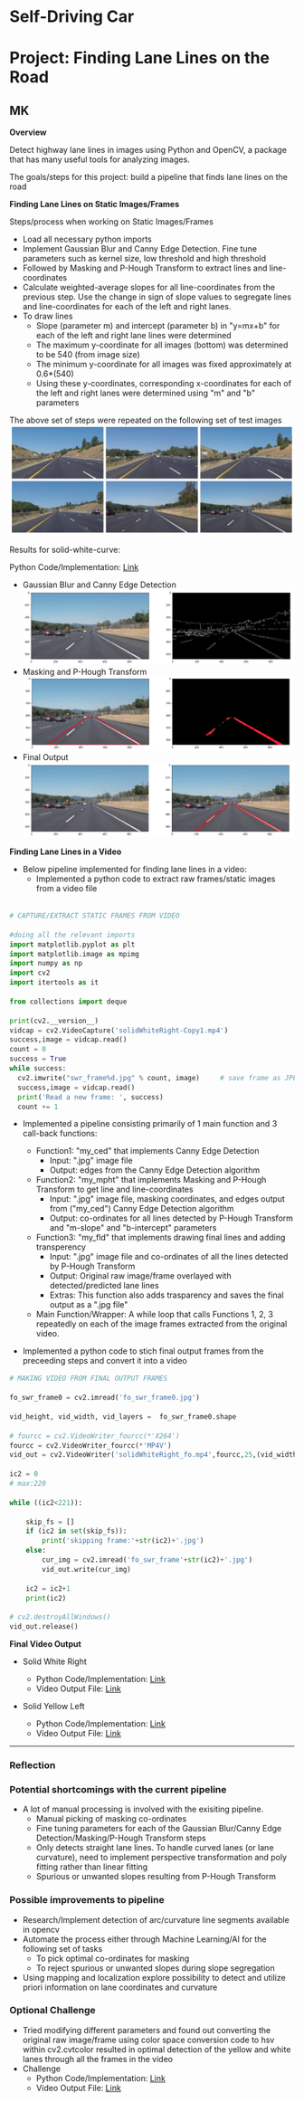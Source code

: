# **Self-Driving Car**
# **Project: Finding Lane Lines on the Road**

## MK

**Overview**

Detect highway lane lines in images using Python and OpenCV, a package that has many useful tools for analyzing images.

The goals/steps for this project: build a pipeline that finds lane lines on the road

**Finding Lane Lines on Static Images/Frames**

Steps/process when working on Static Images/Frames
* Load all necessary python imports
* Implement Gaussian Blur and Canny Edge Detection. Fine tune parameters such as kernel size, low threshold and high threshold
* Followed by Masking and P-Hough Transform to extract lines and line-coordinates
* Calculate weighted-average slopes for all line-coordinates from the previous step. Use the change in sign of slope values to segregate lines and line-coordinates for each of the left and right lanes.
* To draw lines 
  - Slope (parameter m) and intercept (parameter b) in "y=mx+b" for each of the left and right lane lines were determined
  - The maximum y-coordinate for all images (bottom) was determined to be 540 (from image size)
  - The minimum y-coordinate for all images was  fixed approximately at 0.6*(540)
  - Using these y-coordinates, corresponding x-coordinates for each of the left and right lanes were determined using "m" and "b" parameters

The above set of steps were repeated on the following set of test images
![WI_Test_Images](./Writeup_IV/Test_Images.png)


Results for solid-white-curve:

Python Code/Implementation: [Link](./MadhavKarri-Project1-Files/solidWhiteCurve.ipynb)

* Gaussian Blur and Canny Edge Detection
![WI_SolidWhiteCurve1](./Writeup_IV/WI_SolidWhiteCurve1.png)
* Masking and P-Hough Transform
![WI_SolidWhiteCurve2](./Writeup_IV/WI_SolidWhiteCurve2.png)
* Final Output
![WI_SolidWhiteCurve3](./Writeup_IV/WI_SolidWhiteCurve3.png)

**Finding Lane Lines in a Video**

- Below pipeline implemented for finding lane lines in a video:
  - Implemented a python code to extract raw frames/static images from a video file
  
```python

# CAPTURE/EXTRACT STATIC FRAMES FROM VIDEO

#doing all the relevant imports
import matplotlib.pyplot as plt
import matplotlib.image as mpimg
import numpy as np
import cv2
import itertools as it

from collections import deque

print(cv2.__version__)
vidcap = cv2.VideoCapture('solidWhiteRight-Copy1.mp4')
success,image = vidcap.read()
count = 0
success = True
while success:
  cv2.imwrite("swr_frame%d.jpg" % count, image)     # save frame as JPEG file
  success,image = vidcap.read()
  print('Read a new frame: ', success)
  count += 1

```

  - Implemented a pipeline consisting primarily of 1 main function and 3 call-back functions:
    - Function1: "my_ced" that implements Canny Edge Detection 
      - Input: ".jpg" image file
      - Output: edges from the Canny Edge Detection algorithm
    - Function2: "my_mpht" that implements Masking and P-Hough Transform to get line and line-coordinates
      - Input: ".jpg" image file, masking coordinates, and edges output from ("my_ced") Canny Edge Detection algorithm
      - Output: co-ordinates for all lines detected by P-Hough Transform and "m-slope" and "b-intercept" parameters
    - Function3: "my_fld" that implements drawing final lines and adding transperency
      - Input: ".jpg" image file and co-ordinates of all the lines detected by P-Hough Transform
      - Output: Original raw image/frame overlayed with detected/predicted lane lines
      - Extras: This function also adds trasparency and saves the final output as a ".jpg file"
    - Main Function/Wrapper: A while loop that calls Functions 1, 2, 3 repeatedly on each of the image frames extracted from the original video.

  - Implemented a python code to stich final output frames from the preceeding steps and convert it into a video
```python
# MAKING VIDEO FROM FINAL OUTPUT FRAMES

fo_swr_frame0 = cv2.imread('fo_swr_frame0.jpg')

vid_height, vid_width, vid_layers =  fo_swr_frame0.shape

# fourcc = cv2.VideoWriter_fourcc(*'X264')
fourcc = cv2.VideoWriter_fourcc(*'MP4V')
vid_out = cv2.VideoWriter('solidWhiteRight_fo.mp4',fourcc,25,(vid_width,vid_height),True)

ic2 = 0
# max:220

while ((ic2<221)):
    
    skip_fs = []
    if (ic2 in set(skip_fs)):
        print('skipping frame:'+str(ic2)+'.jpg')
    else:
        cur_img = cv2.imread('fo_swr_frame'+str(ic2)+'.jpg')
        vid_out.write(cur_img)
        
    ic2 = ic2+1
    print(ic2)
        
# cv2.destroyAllWindows()
vid_out.release()        
```

**Final Video Output**

 - Solid White Right
   - Python Code/Implementation: [Link](./MadhavKarri-Project1-Files/Porject1Video-SolidWhiteRight/solidWhiteRight-mp4.ipynb)
   - Video Output File: [Link](https://www.youtube.com/watch?v=zpytp78WS78&feature=youtu.be)

  - Solid Yellow Left
    - Python Code/Implementation: [Link](./MadhavKarri-Project1-Files/Project1Video-SolidYellowLeft/solidYellowLeft-mp4.ipynb)
    - Video Output File: [Link](https://youtu.be/WyAfo_056Jw) 
      
---

### Reflection

### Potential shortcomings with the current pipeline
- A lot of manual processing is involved with the exisiting pipeline.
  - Manual picking of masking co-ordinates
  - Fine tuning parameters for each of the Gaussian Blur/Canny Edge Detection/Masking/P-Hough Transform steps
  - Only detects straight lane lines. To handle curved lanes (or lane curvature), need to implement perspective transformation and poly fitting rather than linear fitting
  - Spurious or unwanted slopes resulting from P-Hough Transform

### Possible improvements to pipeline
- Research/Implement detection of arc/curvature line segments available in opencv
- Automate the process either through Machine Learning/AI for the following set of tasks
  - To pick optimal co-ordinates for masking
  - To reject spurious or unwanted slopes during slope segregation
- Using mapping and localization explore possibility to detect and utilize priori information on lane coordinates and curvature 

### Optional Challenge
- Tried modifying different parameters and found out converting the original raw image/frame using color space conversion code to hsv within cv2.cvtcolor resulted in optimal detection of the yellow and white lanes through all the frames in the video
- Challenge
  - Python Code/Implementation: [Link](/MadhavKarri-Project1-Files/Project1Video-Challenge/Challenge-mp4.ipynb)
  - Video Output File: [Link](https://www.youtube.com/watch?v=ql4EMbBfreA&feature=youtu.be)
